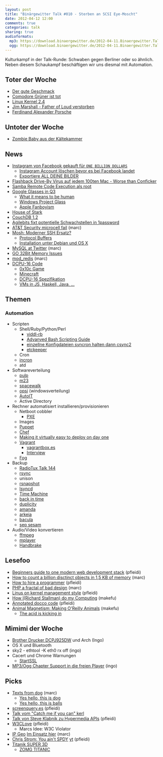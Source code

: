 ```yaml
---
layout: post
title: "Binärgewitter Talk #010 - Sterben an SCSI Eye-Moscht"
date: 2012-04-12 12:00
comments: true
categories: talk
sharing: true
audioformats:
  mp3: https://download.binaergewitter.de/2012-04-11.Binaergewitter.Talk.10.mp3
  ogg: https://download.binaergewitter.de/2012-04-11.Binaergewitter.Talk.10.ogg
---
```

Kulturkampf in der Talk-Runde: Schwaben gegen Berliner oder so ähnlich. Neben diesem Schaukampf beschäftigen wir uns diesmal mit Automation.

## Toter der Woche
- [Der gute Geschmack](http://robmientjes.nl/item/comic-serif)
- [Comodore Grüner ist tot](http://www.heise.de/newsticker/meldung/Computer-fuer-die-Massen-zum-Tode-des-Commodore-Gruenders-Jack-Tramiel-1517599.html)
- [Linux Kernel 2.4](http://www.heise.de/newsticker/meldung/Pflege-des-Linux-Kernels-2-4-endet-1517604.html)
- [Jim Marshall - Father of Loud verstorben](http://www.wochenblatt.de/nachrichten/altoetting/ueberregionales/Verstaerker-Erfinder-Jim-Marshall-tot;art5572,106046)
- [Ferdinand Alexander Porsche](http://de.wikipedia.org/wiki/Ferdinand_Alexander_Porsche)
## Untoter der Woche
- [Zombie Baby aus der Kältekammer](http://www.rp-online.de/panorama/ausland/fruehchen-ueberlebt-stundenlang-in-kuehlraum-1.2787719)

## News
- [Instagram von Facebook gekauft für `ONE BILLION DOLLARS`](http://www.businessinsider.com/instagram-billion-dollar-valuation-2012-4)
    * [Instagram Account löschen bevor es bei Facebook landet](https://instagram.com/accounts/remove/request/)
    * [Exportiere ALL DEINE BILDER](http://instaport.me/)
- [Flashback Drive-By Virus auf jedem 100ten Mac - Worse than Conficker](http://www.computerworld.com/s/article/9225937/Mac_Malware_Outbreak_Is_Bigger_than_39_Conficker_39_)
- [Samba Remote Code Execution als root](https://www.samba.org/samba/security/CVE-2012-1182)
- [Google Glasses in Q3](https://plus.google.com/111626127367496192147/posts)
    * [What it means to be human](http://blog.bit9.com/bid/80774/Project-Glass-Google-s-Augmented-Reality-Changes-What-it-is-to-be-Human?utm_source=BLOG-Project-Glass-Google-s-Augmented-Reality-Changes-What-it-is-to-be-Human-4.9.2012)
    * [Windows Project Glass](http://www.youtube.com/watch?v=ZwModZmOzDs)
    * [Apple Fanboyism](http://www.cultofmac.com/159453/why-apple-wont-turn-you-into-a-cyborg/)
- [House of Stark](https://p.twimg.com/AoNUIKYCIAA0eip.jpg)
- [CouchDB 1.2](http://couchdb.apache.org/)
- [Agilebits fixt potentielle Schwachstellen in 1password](http://blog.agilebits.com/2012/04/09/1password-ios-pbkdf2-goodness/)
- [AT&T Security microcell fail](http://fail0verflow.com/blog/2012/microcell-fail.html) (marc)
- [Mosh: Moderner SSH Ersatz?](http://mosh.mit.edu/)
    * [Protocol Buffers](https://developers.google.com/protocol-buffers/)
    * [Installation unter Debian und OS X](http://www.freshblurbs.com/installing-mosh-debian-squeeze-and-mac-os-x-lion)
- [MySQL at Twitter](http://engineering.twitter.com/2012/04/mysql-at-twitter.html) (marc)
- [GO 32Bit Memory Issues](http://news.ycombinator.net/item?id=3805302)
- [mod_redis](https://github.com/sneakybeaky/mod_redis) (marc)
- [DCPU-16 Code](https://github.com/blog/1098-take-over-the-galaxy-with-github)
    * [0x10c Game](http://0x10c.com/)
    * [Minecraft](http://www.minecraft.net/)
    * [DCPU-16 Spezifikation](http://0x10c.com/doc/dcpu-16.txt)
    * [VMs in JS, Haskell, Java, ...](https://github.com/dcpu16)

## Themen
### Automation

- Scripten
    * Shell/Ruby/Python/Perl
        - [viddl-rb](https://github.com/rb2k/viddl-rb)
        - [Advanved Bash Scripting Guide](http://tldp.org/LDP/abs/html/)
        - [einzellne Konfigdateien syncron halten dann csync2](http://oss.linbit.com/csync2/)
        - [etckeeper](http://joey.kitenet.net/code/etckeeper/)
    * Cron
    * [incron](http://inotify.aiken.cz/?section=incron&page=doc&lang=en)
    * atd
- Softwareverteilung
    * [pulp](http://pulpproject.org/)
    * [m23](http://m23.sourceforge.net/PostNuke-0.750/html/index.php)
    * [spacewalk](http://spacewalk.redhat.com/)
    * [opsi](http://www.opsi.org/en) (windowsverteilung)
    * [AutoIT](http://www.autoitscript.com/site/autoit/)
    * Active Directory
- Rechner automatisiert installieren/provisionieren
    * Netboot cobbler
        * [PXE](http://de.wikipedia.org/wiki/Preboot_Execution_Environment)
    * Images
    * [Puppet](http://puppetlabs.com/puppet/what-is-puppet/)
    * [Chef](http://www.opscode.com/chef/)
    * [Making it virtually easy to deploy on day one](http://codeascraft.etsy.com/2012/03/13/making-it-virtually-easy-to-deploy-on-day-one/)
    * [Vagrant](http://vagrantup.com/)
      - [vagrantbox.es](http://vagrantbox.es/)
      - [Interview](http://thechangelog.com/post/17325686068/episode-0-7-2-vagrant-with-mitchell-hashimoto)
    * [Fog](http://fog.io/)
- Backup
    * [RadioTux Talk 144](http://www.radiotux.de/index.php?/archives/7597-Talk-144-RAID0-Backup.html)
    * [rsync](https://rsync.samba.org/)
    * unison
    * [rsnapshot](http://rsnapshot.org/)
    * [lsyncd](https://code.google.com/p/lsyncd/)
    * [Time Machine](https://www.apple.com/macosx/apps/#timemachine)
    * [back in time](http://backintime.le-web.org/)
    * [duplicity](http://duplicity.nongnu.org/)
    * [amanda](http://amanda.org/)
    * [arkeia](http://www.arkeia.com/)
    * [bacula](http://www.bacula.org/)
    * [sep sesam](http://sepsoftware.com/)
- Audio/Video konvertieren
    * [ffmpeg](http://ffmpeg.org/)
    * [mplayer](http://www.mplayerhq.hu/)
    * [Handbrake](http://handbrake.fr/)

## Lesefoo
- [Beginners guide to one modern web development stack](http://coffeespoonsofcode.wordpress.com/2012/04/07/beginners-guide-to-one-modern-web-development-stack/) (pfleidi)
- [How to count a billion disctinct objects in 1,5 KB of memory](http://highscalability.com/blog/2012/4/5/big-data-counting-how-to-count-a-billion-distinct-objects-us.html) (marc)
- [How to hire a programmer](http://www.codinghorror.com/blog/2012/03/how-to-hire-a-programmer.html) (pfleidi)
- [PHP a fractal of bad design](http://me.veekun.com/blog/2012/04/09/php-a-fractal-of-bad-design/) (marc)
- [Linus on kernel management style](http://lwn.net/Articles/105375/) (pfleidi)
- [How I(Richard Stallman) do my Computing](http://stallman.org/stallman-computing.html) (makefu)
- [Annotated docco code](http://jashkenas.github.com/docco/) (pfleidi)
- [Animal Magnetism: Making O'Reilly Animals](http://oreilly.com/news/lejeune_0400.html#) (makefu)
    * [The acid is kicking in](http://www.kontraband.com/pics/15421/OReilly-On-Acid/)

## Mimimi der Woche
- [Brother Drucker DCPJ925DW](http://www.amazon.de/gp/product/B005HQPNWW/ref=as_li_ss_tl?ie=UTF8&tag=trektrip&linkCode=as2&camp=1638&creative=19454&creativeASIN=B005HQPNWW) und Arch (Ingo)
- OS X und Bluetooth
- sky2 - ethtool -K eth0 rx off (ingo)
- Cacert und Chrome Warnungen
    * [StartSSL](http://www.startssl.com/)
- [MP3/Ogg Chapter Support in die freien Player](https://plus.google.com/100883264249933714273/posts/GJM9D5VxX4G) (ingo)

## Picks
- [Texts from dog](http://textfromdog.tumblr.com/) (marc)
    * [Yes hello, this is dog](http://knowyourmeme.com/memes/yes-this-is-dog)
    * [Yes hello, this is balls](http://memerial.net/4319-hello-yes-this-is-balls)
- [screenquery.es](http://screenqueri.es/) (pfleidi)
- [Talk vom "Catch me if you can" kerl](http://www.youtube.com/watch?v=vHOvl_D_tdU)
- [Talk von Steve Klabnik zu Hypermedia APIs](http://vimeo.com/40084288) (pfleidi)
- [W3CLove](http://w3clove.com/) (pfleidi)
   * Marcs Idee: W3C Violator
- [IP Geo](http://ip-geo.appspot.com/) [Im Einsatz hier](http://blog.marc-seeger.de/books.html) (marc)
- [Chris Strom: You ain't SPDY](http://confreaks.com/videos/652-gogaruco2011-you-ain-t-spdy) [yt](http://www.youtube.com/watch?v=zqst-oaXIHQ) (pfleidi)
- [Titanik SUPER 3D](http://www.youtube.com/watch?v=dJxj1mou03M)
   * [ZOMG TITANIC](http://twitpic.com/97vogu)


